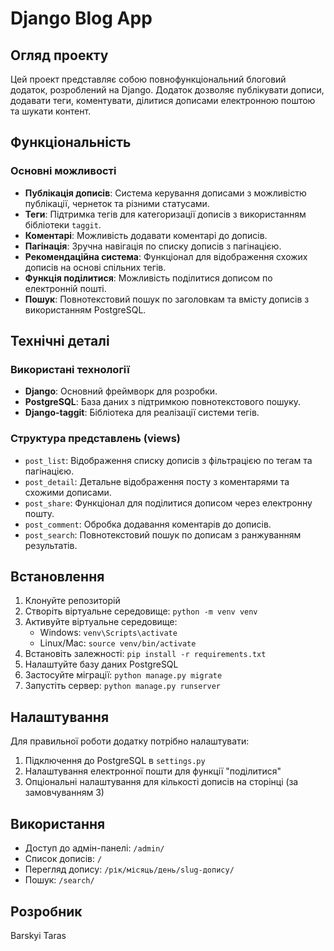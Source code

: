 # Django Blog App

## Огляд проекту

Цей проект представляє собою повнофункціональний блоговий додаток, розроблений на Django. Додаток дозволяє публікувати дописи, додавати теги, коментувати, ділитися дописами електронною поштою та шукати контент.

## Функціональність

### Основні можливості

- **Публікація дописів**: Система керування дописами з можливістю публікації, чернеток та різними статусами.
- **Теги**: Підтримка тегів для категоризації дописів з використанням бібліотеки `taggit`.
- **Коментарі**: Можливість додавати коментарі до дописів.
- **Пагінація**: Зручна навігація по списку дописів з пагінацією.
- **Рекомендаційна система**: Функціонал для відображення схожих дописів на основі спільних тегів.
- **Функція поділитися**: Можливість поділитися дописом по електронній пошті.
- **Пошук**: Повнотекстовий пошук по заголовкам та вмісту дописів з використанням PostgreSQL.

## Технічні деталі

### Використані технології

- **Django**: Основний фреймворк для розробки.
- **PostgreSQL**: База даних з підтримкою повнотекстового пошуку.
- **Django-taggit**: Бібліотека для реалізації системи тегів.

### Структура представлень (views)

- `post_list`: Відображення списку дописів з фільтрацією по тегам та пагінацією.
- `post_detail`: Детальне відображення посту з коментарями та схожими дописами.
- `post_share`: Функціонал для поділитися дописом через електронну пошту.
- `post_comment`: Обробка додавання коментарів до дописів.
- `post_search`: Повнотекстовий пошук по дописам з ранжуванням результатів.

## Встановлення

1. Клонуйте репозиторій
2. Створіть віртуальне середовище: `python -m venv venv`
3. Активуйте віртуальне середовище:
   - Windows: `venv\Scripts\activate`
   - Linux/Mac: `source venv/bin/activate`
4. Встановіть залежності: `pip install -r requirements.txt`
5. Налаштуйте базу даних PostgreSQL
6. Застосуйте міграції: `python manage.py migrate`
7. Запустіть сервер: `python manage.py runserver`

## Налаштування

Для правильної роботи додатку потрібно налаштувати:

1. Підключення до PostgreSQL в `settings.py`
2. Налаштування електронної пошти для функції "поділитися"
3. Опціональні налаштування для кількості дописів на сторінці (за замовчуванням 3)

## Використання

- Доступ до адмін-панелі: `/admin/`
- Список дописів: `/`
- Перегляд допису: `/рік/місяць/день/slug-допису/`
- Пошук: `/search/`

## Розробник

Barskyi Taras

